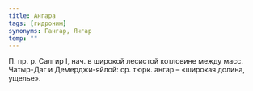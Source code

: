 ```yaml
---
title: Ангара
tags: [гидроним]
synonyms: Гангар, Янгар
temp: ""
---
```


П. пр. р. Салгир I, нач. в широкой лесистой котловине между масс. Чатыр-Даг и
Демерджи-яйлой: ср. тюрк. ангар – «широкая долина, ущелье».
